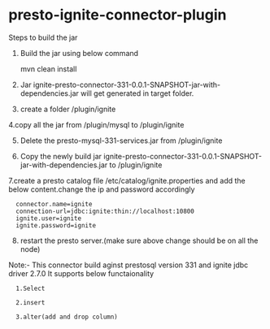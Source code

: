# presto-ignite-connector-plugin

Steps to build the jar
1. Build the jar using below command

   mvn clean install

2. Jar ignite-presto-connector-331-0.0.1-SNAPSHOT-jar-with-dependencies.jar will get generated in target folder.

3. create a  folder  <presto-server>/plugin/ignite
   
4.copy all the jar from <presto-server>/plugin/mysql to <presto-server>/plugin/ignite
  
5. Delete the presto-mysql-331-services.jar from <presto-server>/plugin/ignite
   
6. Copy the newly build jar ignite-presto-connector-331-0.0.1-SNAPSHOT-jar-with-dependencies.jar to <presto-server>/plugin/ignite
   
7.create a presto catalog file  <presto-server>/etc/catalog/ignite.properties and add the below content.change the ip and password accordingly
   
      connector.name=ignite
      connection-url=jdbc:ignite:thin://localhost:10800
      ignite.user=ignite
      ignite.password=ignite
  
8. restart the presto server.(make sure above change should be on all the node)

Note:- This connector build aginst prestosql version 331 and ignite jdbc driver 2.7.0
It supports below functaionality

      1.Select
   
      2.insert
   
      3.alter(add and drop column)

  
  
